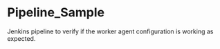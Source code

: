 # Pipeline_Sample

Jenkins pipeline to verify if the worker agent configuration is working as expected.
